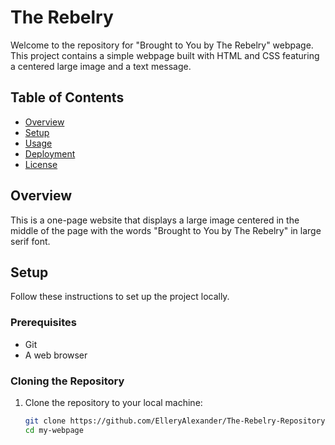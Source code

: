 # The Rebelry

Welcome to the repository for "Brought to You by The Rebelry" webpage. This project contains a simple webpage built with HTML and CSS featuring a centered large image and a text message.

## Table of Contents

- [Overview](#overview)
- [Setup](#setup)
- [Usage](#usage)
- [Deployment](#deployment)
- [License](#license)

## Overview

This is a one-page website that displays a large image centered in the middle of the page with the words "Brought to You by The Rebelry" in large serif font.

## Setup

Follow these instructions to set up the project locally.

### Prerequisites

- Git
- A web browser

### Cloning the Repository

1. Clone the repository to your local machine:

   ```bash
   git clone https://github.com/ElleryAlexander/The-Rebelry-Repository.git
   cd my-webpage
